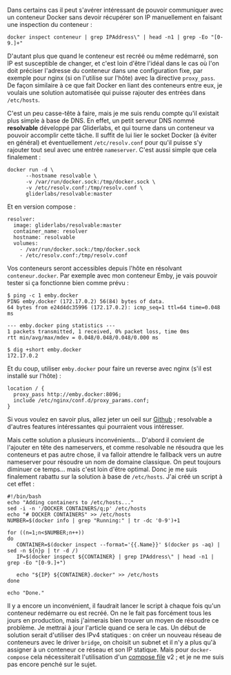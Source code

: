Dans certains cas il peut s'avérer intéressant de pouvoir communiquer avec un conteneur Docker sans devoir récupérer son IP manuellement en faisant une inspection du conteneur :

```language-bash
docker inspect conteneur | grep IPAddress\" | head -n1 | grep -Eo "[0-9.]+"
```

D'autant plus que quand le conteneur est recréé ou même redémarré, son IP est susceptible de changer, et c'est loin d'être l'idéal dans le cas où l'on doit préciser l'adresse du conteneur dans une configuration fixe, par exemple pour nginx (si on l'utilise sur l'hôte) avec la directive `proxy_pass`. De façon similaire à ce que fait Docker en liant des conteneurs entre eux, je voulais une solution automatisée qui puisse rajouter des entrées dans `/etc/hosts`. 

C'est un peu casse-tête à faire, mais je me suis rendu compte qu'il existait plus simple à base de DNS. En effet, un petit serveur DNS nommé **resolvable** développé par Gliderlabs, et qui tourne dans un conteneur va pouvoir accomplir cette tâche. Il suffit de lui lier le socket Docker (à éviter en général) et éventuellement `/etc/resolv.conf` pour qu'il puisse s'y rajouter tout seul avec une entrée `nameserver`. C'est aussi simple que cela finalement :

```language-bash
docker run -d \
      --hostname resolvable \
      -v /var/run/docker.sock:/tmp/docker.sock \
      -v /etc/resolv.conf:/tmp/resolv.conf \
      gliderlabs/resolvable:master
```

Et en version compose :

```language-yaml
resolver:
  image: gliderlabs/resolvable:master
  container_name: resolver
  hostname: resolvable
  volumes:
    - /var/run/docker.sock:/tmp/docker.sock
    - /etc/resolv.conf:/tmp/resolv.conf
```

Vos conteneurs seront accessibles depuis l'hôte en résolvant `conteneur.docker`. Par exemple avec mon conteneur Emby, je vais pouvoir tester si ça fonctionne bien comme prévu :

```language-bash
$ ping -c 1 emby.docker
PING emby.docker (172.17.0.2) 56(84) bytes of data.
64 bytes from e24d4dc35996 (172.17.0.2): icmp_seq=1 ttl=64 time=0.048 ms

--- emby.docker ping statistics ---
1 packets transmitted, 1 received, 0% packet loss, time 0ms
rtt min/avg/max/mdev = 0.048/0.048/0.048/0.000 ms

$ dig +short emby.docker
172.17.0.2
```

Et du coup, utiliser `emby.docker` pour faire un reverse avec nginx (s'il est installé sur l'hôte) :

```language-nginx
location / {
  proxy_pass http://emby.docker:8096;
  include /etc/nginx/conf.d/proxy_params.conf;
}
```

Si vous voulez en savoir plus, allez jeter un oeil sur [Github](https://github.com/gliderlabs/resolvable) ; resolvable a d'autres features intéressantes qui pourraient vous intéresser.

Mais cette solution a plusieurs inconvénients... D'abord il convient de l'ajouter en tête des nameservers, et comme resolvable ne résoudra que les conteneurs et pas autre chose, il va falloir attendre le fallback vers un autre nameserver pour résoudre un nom de domaine classique. On peut toujours diminuer ce temps... mais c'est loin d'être optimal. Donc je me suis finalement rabattu sur la solution à base de `/etc/hosts`. J'ai créé un script à cet effet :

```language-bash,line-numbers
#!/bin/bash
echo "Adding containers to /etc/hosts..."
sed -i -n '/DOCKER CONTAINERS/q;p' /etc/hosts
echo "# DOCKER CONTAINERS" >> /etc/hosts
NUMBER=$(docker info | grep "Running:" | tr -dc '0-9')+1

for ((n=1;n<$NUMBER;n++))
do
   CONTAINER=$(docker inspect --format='{{.Name}}' $(docker ps -aq) | sed -n ${n}p | tr -d /)
   IP=$(docker inspect ${CONTAINER} | grep IPAddress\" | head -n1 | grep -Eo "[0-9.]+")

   echo "${IP} ${CONTAINER}.docker" >> /etc/hosts
done

echo "Done."
```

Il y a encore un inconvénient, il faudrait lancer le script à chaque fois qu'un conteneur redémarre ou est recréé. On ne le fait pas forcément tous les jours en production, mais j'aimerais bien trouver un moyen de résoudre ce problème. Je mettrai à jour l'article quand ce sera le cas. Un début de solution serait d'utiliser des IPv4 statiques : on créer un nouveau réseau de conteneurs avec le driver `bridge`, on choisit un subnet et il n'y a plus qu'à assigner à un conteneur ce réseau et son IP statique. Mais pour `docker-compose` cela nécessiterait l'utilisation d'un [compose file](https://docs.docker.com/compose/compose-file/) v2 ; et je ne me suis pas encore penché sur le sujet.

